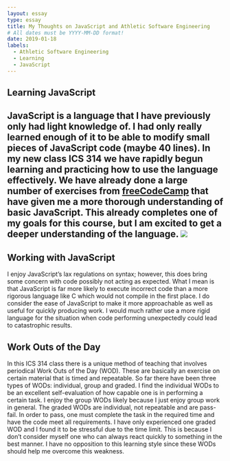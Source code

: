 ```yaml
---
layout: essay
type: essay
title: My Thoughts on JavaScript and Athletic Software Engineering
# All dates must be YYYY-MM-DD format!
date: 2019-01-18
labels:
  - Athletic Software Engineering
  - Learning
  - JavaScript
---
```

<h2>Learning JavaScript<h2>
JavaScript is a language that I have previously only had light knowledge of. I had only really learned enough of it to be able to modify small pieces of JavaScript code (maybe 40 lines). In my new class ICS 314 we have rapidly begun learning and practicing how to use the language effectively. We have already done a large number of exercises from <a href="https://learn.freecodecamp.org/">freeCodeCamp</a> that have given me a more thorough understanding of basic JavaScript. This already completes one of my goals for this course, but I am excited to get a deeper understanding of the language. 

<img class="ui image" src="{{ site.baseurl }}/images/freeCodeCamp.jpg">

<h2>Working with JavaScript</h2>
I enjoy JavaScript’s lax regulations on syntax; however, this does bring some concern with code possibly not acting as expected. What I mean is that JavaScript is far more likely to execute incorrect code than a more rigorous language like C which would not compile in the first place. I do consider the ease of JavaScript to make it more approachable as well as useful for quickly producing work. I would much rather use a more rigid language for the situation when code performing unexpectedly could lead to catastrophic results.

<h2>Work Outs of the Day</h2>
In this ICS 314 class there is a unique method of teaching that involves periodical Work Outs of the Day (WOD). These are basically an exercise on certain material that is timed and repeatable. So far there have been three types of WODs: individual, group and graded. I find the individual WODs to be an excellent self-evaluation of how capable one is in performing a certain task. I enjoy the group WODs likely because I just enjoy group work in general. The graded WODs are individual, not repeatable and are pass-fail. In order to pass, one must complete the task in the required time and have the code meet all requirements. I have only experienced one graded WOD and I found it to be stressful due to the time limit. This is because I don’t consider myself one who can always react quickly to something in the best manner. I have no opposition to this learning style since these WODs should help me overcome this weakness.
